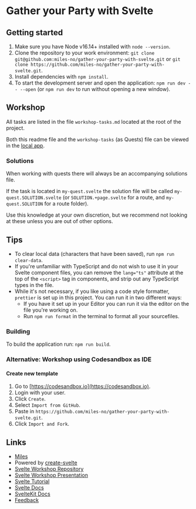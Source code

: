 # Gather your Party with Svelte

## Getting started

1. Make sure you have Node v16.14+ installed with `node --version`.
2. Clone the repository to your work environment: `git clone git@github.com:miles-no/gather-your-party-with-svelte.git`
   or `git clone https://github.com/miles-no/gather-your-party-with-svelte.git`.
3. Install dependencies with `npm install`.
4. To start the development server and open the application: `npm run dev -- --open` (or `npm run dev` to run without
   opening a new window).

## Workshop

All tasks are listed in the file `workshop-tasks.md` located at the root of the project.

Both this readme file and the `workshop-tasks` (as Quests) file can be viewed in the [local app](http://localhost:3264).

### Solutions

When working with quests there will always be an accompanying solutions file.

If the task is located in `my-quest.svelte` the solution file will be called `my-quest.SOLUTION.svelte` (or
`SOLUTION.+page.svelte` for a route, and `my-quest.SOLUTION` for a route folder).

Use this knowledge at your own discretion, but we recommend not looking at these unless you are out of other options.

## Tips

- To clear local data (characters that have been saved), run `npm run clear-data`.
- If you're unfamiliar with TypeScript and do not wish to use it in your Svelte component files, you can remove
  the `lang="ts"` attribute at the top of the `<script>` tag in components, and strip out any TypeScript types in the
  file.
- While it's not necessary, if you like using a code style formatter, `prettier` is set up in this project.
  You can run it in two different ways:
  - If you have it set up in your Editor you can run it via the editor on the file you're working on.
  - Run `npm run format` in the terminal to format all your sourcefiles.

### Building

To build the application run: `npm run build`.

### Alternative: Workshop using Codesandbox as IDE

<!-- TODO Creating a CS template isn't working for the moment, can't fork an imported repo in CS -->
<!--
#### Use existing template (Recommended)

1. Create an account on [https://codesandbox.io](https://codesandbox.io).
2. Go to [https://codesandbox.io/s/TODO](https://codesandbox.io/s/TODO) and start hacking!
-->

#### Create new template

1. Go to [https://codesandbox.io](https://codesandbox.io).
2. Login with your user.
3. Click `Create`.
4. Select `Import from GitHub`.
5. Paste in `https://github.com/miles-no/gather-your-party-with-svelte.git`.
6. Click `Import and Fork`.

## Links

- [Miles](https://www.miles.no)
- Powered by [create-svelte](https://github.com/sveltejs/kit/tree/master/packages/create-svelte)
- [Svelte Workshop Repository](https://github.com/miles-no/gather-your-party-with-svelte)
- [Svelte Workshop Presentation](https://github.com/miles-no/gather-your-party-with-svelte/blob/main/docs/Presentation.pdf)
- [Svelte Tutorial](https://svelte.dev/tutorial/basics)
- [Svelte Docs](https://svelte.dev/docs)
- [SvelteKit Docs](https://kit.svelte.dev/docs)
- [Feedback](https://forms.gle/uVbWJuUV2R9N1z1V6)
